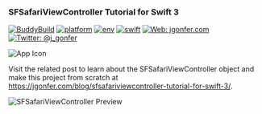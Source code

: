 ### SFSafariViewController Tutorial for Swift 3
[![BuddyBuild](https://dashboard.buddybuild.com/api/statusImage?appID=58d3d0155223860001760619&branch=master&build=latest)](https://dashboard.buddybuild.com/apps/58ad1da0b6bc0901002edae5/build/latest?branch=master)
[![platform](https://img.shields.io/badge/platform-ios-lightgrey.svg?style=flat)](https://developer.apple.com/ios/)
[![env](https://img.shields.io/badge/env-xcode_8.2.1-lightgrey.svg?style=flat)](https://developer.apple.com/xcode/)
[![swift](https://img.shields.io/badge/swift-3.0.2-orange.svg?style=flat)](https://swift.org/)
[![Web: jgonfer.com](https://img.shields.io/badge/web-jgonfer.com-yellow.svg?style=flat)](https://jgonfer.com)
[![Twitter: @j_gonfer](https://img.shields.io/badge/twitter-@j__gonfer-blue.svg?style=flat)](https://twitter.com/j_gonfer)

![App Icon](https://jgonfer.com/blog/wp-content/uploads/2017/03/SFSafariViewController-Tutorial-Icon.png)

Visit the related post to learn about the SFSafariViewController object and make this project from scratch at https://jgonfer.com/blog/sfsafariviewcontroller-tutorial-for-swift-3/.

![SFSafariViewController Preview](https://jgonfer.com/blog/wp-content/uploads/2017/03/In-App_cookie.gif)
